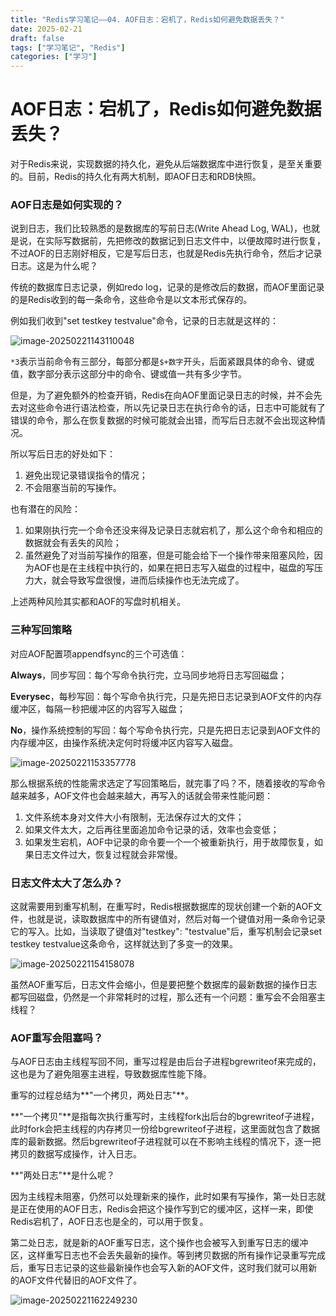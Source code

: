 ```yaml
---
title: "Redis学习笔记——04. AOF日志：宕机了，Redis如何避免数据丢失？"
date: 2025-02-21
draft: false
tags: ["学习笔记", "Redis"]
categories: ["学习"]
---
```


# AOF日志：宕机了，Redis如何避免数据丢失？

对于Redis来说，实现数据的持久化，避免从后端数据库中进行恢复，是至关重要的。目前，Redis的持久化有两大机制，即AOF日志和RDB快照。

### AOF日志是如何实现的？

说到日志，我们比较熟悉的是数据库的写前日志(Write Ahead Log, WAL)，也就是说，在实际写数据前，先把修改的数据记到日志文件中，以便故障时进行恢复，不过AOF的日志刚好相反，它是写后日志，也就是Redis先执行命令，然后才记录日志。这是为什么呢？

传统的数据库日志记录，例如redo log，记录的是修改后的数据，而AOF里面记录的是Redis收到的每一条命令，这些命令是以文本形式保存的。

例如我们收到"set testkey testvalue"命令，记录的日志就是这样的：

![image-20250221143110048](https://lyb-1305354270.cos.ap-beijing.myqcloud.com/lhcos-data/image-20250221143110048.png)

`*3`表示当前命令有三部分，每部分都是`$+数字`开头，后面紧跟具体的命令、键或值，数字部分表示这部分中的命令、键或值一共有多少字节。

但是，为了避免额外的检查开销，Redis在向AOF里面记录日志的时候，并不会先去对这些命令进行语法检查，所以先记录日志在执行命令的话，日志中可能就有了错误的命令，那么在恢复数据的时候可能就会出错，而写后日志就不会出现这种情况。

所以写后日志的好处如下：

1. 避免出现记录错误指令的情况；
2. 不会阻塞当前的写操作。

也有潜在的风险：

1. 如果刚执行完一个命令还没来得及记录日志就宕机了，那么这个命令和相应的数据就会有丢失的风险；
2. 虽然避免了对当前写操作的阻塞，但是可能会给下一个操作带来阻塞风险，因为AOF也是在主线程中执行的，如果在把日志写入磁盘的过程中，磁盘的写压力大，就会导致写盘很慢，进而后续操作也无法完成了。

上述两种风险其实都和AOF的写盘时机相关。

### 三种写回策略

对应AOF配置项appendfsync的三个可选值：

**Always**，同步写回：每个写命令执行完，立马同步地将日志写回磁盘；

**Everysec**，每秒写回：每个写命令执行完，只是先把日志记录到AOF文件的内存缓冲区，每隔一秒把缓冲区的内容写入磁盘；

**No**，操作系统控制的写回：每个写命令执行完，只是先把日志记录到AOF文件的内存缓冲区，由操作系统决定何时将缓冲区内容写入磁盘。

![image-20250221153357778](https://lyb-1305354270.cos.ap-beijing.myqcloud.com/lhcos-data/image-20250221153357778.png)

那么根据系统的性能需求选定了写回策略后，就完事了吗？不，随着接收的写命令越来越多，AOF文件也会越来越大，再写入的话就会带来性能问题：

1. 文件系统本身对文件大小有限制，无法保存过大的文件；
2. 如果文件太大，之后再往里面追加命令记录的话，效率也会变低；
3. 如果发生宕机，AOF中记录的命令要一个一个被重新执行，用于故障恢复，如果日志文件过大，恢复过程就会非常慢。

### 日志文件太大了怎么办？

这就需要用到重写机制，在重写时，Redis根据数据库的现状创建一个新的AOF文件，也就是说，读取数据库中的所有键值对，然后对每一个键值对用一条命令记录它的写入。比如，当读取了键值对"testkey": "testvalue"后，重写机制会记录set testkey testvalue这条命令，这样就达到了多变一的效果。

![image-20250221154158078](https://lyb-1305354270.cos.ap-beijing.myqcloud.com/lhcos-data/image-20250221154158078.png)

虽然AOF重写后，日志文件会缩小，但是要把整个数据库的最新数据的操作日志都写回磁盘，仍然是一个非常耗时的过程，那么还有一个问题：重写会不会阻塞主线程？

### AOF重写会阻塞吗？

与AOF日志由主线程写回不同，重写过程是由后台子进程bgrewriteof来完成的，这也是为了避免阻塞主进程，导致数据库性能下降。

重写的过程总结为**"一个拷贝，两处日志"**。

**"一个拷贝"**是指每次执行重写时，主线程fork出后台的bgrewriteof子进程，此时fork会把主线程的内存拷贝一份给bgrewriteof子进程，这里面就包含了数据库的最新数据。然后bgrewriteof子进程就可以在不影响主线程的情况下，逐一把拷贝的数据写成操作，计入日志。

**"两处日志"**是什么呢？

因为主线程未阻塞，仍然可以处理新来的操作，此时如果有写操作，第一处日志就是正在使用的AOF日志，Redis会把这个操作写到它的缓冲区，这样一来，即使Redis宕机了，AOF日志也是全的，可以用于恢复。

第二处日志，就是新的AOF重写日志，这个操作也会被写入到重写日志的缓冲区，这样重写日志也不会丢失最新的操作。等到拷贝数据的所有操作记录重写完成后，重写日志记录的这些最新操作也会写入新的AOF文件，这时我们就可以用新的AOF文件代替旧的AOF文件了。

![image-20250221162249230](https://lyb-1305354270.cos.ap-beijing.myqcloud.com/lhcos-data/image-20250221162249230.png)